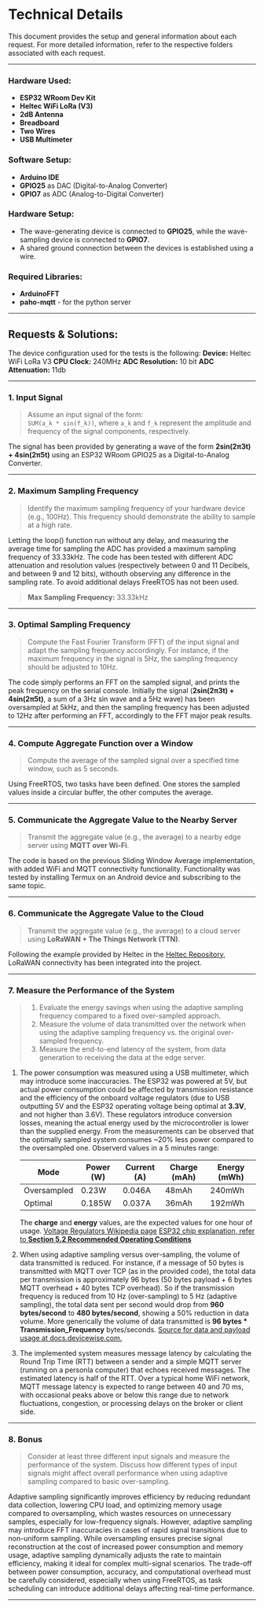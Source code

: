 # Technical Details

This document provides the setup and general information about each request. For more detailed information, refer to the respective folders associated with each request.

---

### Hardware Used:
- **ESP32 WRoom Dev Kit**
- **Heltec WiFi LoRa (V3)**
- **2dB Antenna**
- **Breadboard**
- **Two Wires**
- **USB Multimeter**

### Software Setup:
- **Arduino IDE**
- **GPIO25** as DAC (Digital-to-Analog Converter)
- **GPIO7** as ADC (Analog-to-Digital Converter)

### Hardware Setup:
- The wave-generating device is connected to **GPIO25**, while the wave-sampling device is connected to **GPIO7**.
- A shared ground connection between the devices is established using a wire.

### Required Libraries:
- **ArduinoFFT**
- **paho-mqtt** - for the python server

---

## Requests & Solutions:

The device configuration used for the tests is the following:
**Device:** Heltec WiFi LoRa V3
**CPU Clock:** 240MHz
**ADC Resolution:** 10 bit
**ADC Attenuation:** 11db

---

### **1. Input Signal**
> Assume an input signal of the form:  
> `SUM(a_k * sin(f_k))`, where `a_k` and `f_k` represent the amplitude and frequency of the signal components, respectively.

<p>
The signal has been provided by generating a wave of the form <b>2sin(2π3t) + 4sin(2π5t)</b> using an ESP32 WRoom GPIO25 as a Digital-to-Analog Converter.
</p>

---

### **2. Maximum Sampling Frequency**
> Identify the maximum sampling frequency of your hardware device (e.g., 100Hz). This frequency should demonstrate the ability to sample at a high rate.

<p>
Letting the loop() function run without any delay, and measuring the average time for sampling the ADC has provided a maximum sampling frequency of 33.33kHz. The code has been tested with different ADC attenuation and resolution values (respectively between 0 and 11 Decibels, and between 9 and 12 bits), withouth observing any difference in the sampling rate. To avoid additional delays FreeRTOS has not been used. 
</p>

>**Max Sampling Frequency:** 33.33kHz

---

### **3. Optimal Sampling Frequency**
> Compute the Fast Fourier Transform (FFT) of the input signal and adapt the sampling frequency accordingly. For instance, if the maximum frequency in the signal is 5Hz, the sampling frequency should be adjusted to 10Hz.

<p>
The code simply performs an FFT on the sampled signal, and prints the peak frequency on the serial console. Initially the signal (<b>2sin(2π3t) + 4sin(2π5t)</b>, a sum of a 3Hz sin wave and a 5Hz wave) has been oversampled at 5kHz, and then the sampling frequency has been adjusted to 12Hz after performing an FFT, accordingly to the FFT major peak results.
</p>

---

### **4. Compute Aggregate Function over a Window**
> Compute the average of the sampled signal over a specified time window, such as 5 seconds.

<p>
Using FreeRTOS, two tasks have been defined. One stores the sampled values inside a circular buffer, the other computes the average.
</p>

---

### **5. Communicate the Aggregate Value to the Nearby Server**
> Transmit the aggregate value (e.g., the average) to a nearby edge server using **MQTT over Wi-Fi**.

<p>
The code is based on the previous Sliding Window Average implementation, with added WiFi and MQTT connectivity functionality. 
Functionality was tested by installing Termux on an Android device and subscribing to the same topic.
</p>

---

### **6. Communicate the Aggregate Value to the Cloud**
> Transmit the aggregate value (e.g., the average) to a cloud server using **LoRaWAN + The Things Network (TTN)**.

Following the example provided by Heltec in the [Heltec Repository](https://github.com/HelTecAutomation/Heltec_ESP32/blob/master/examples/LoRaWAN/LoRaWan/LoRaWan.ino), LoRaWAN connectivity has been integrated into the project.  

---

### **7. Measure the Performance of the System**
> 1. Evaluate the energy savings when using the adaptive sampling frequency compared to a fixed over-sampled approach.  
> 2. Measure the volume of data transmitted over the network when using the adaptive sampling frequency vs. the original over-sampled frequency.  
> 3. Measure the end-to-end latency of the system, from data generation to receiving the data at the edge server.

1. The power consumption was measured using a USB multimeter, which may introduce some inaccuracies. The ESP32 was powered at 5V, but actual power consumption could be affected by transmission resistance and the efficiency of the onboard voltage regulators (due to USB outputting 5V and the ESP32 operating voltage being optimal at **3.3V**, and not higher than 3.6V). These regulators introduce conversion losses, meaning the actual energy used by the microcontroller is lower than the supplied energy. From the measurements can be observed that the optimally sampled system consumes ~20% less power compared to the oversampled one.
Observerd values in a 5 minutes range:

    | Mode        | Power (W) | Current (A) | Charge (mAh) | Energy (mWh) |
    |-------------|-----------|-------------|--------------|--------------|
    | Oversampled | 0.23W    | 0.046A     | 48mAh        | 240mWh         |
    | Optimal     | 0.185W   | 0.037A     | 36mAh        | 192mWh         |

    The **charge** and **energy** values, are the expected values for one hour of usage.
    [Voltage Regulators Wikipedia page](https://en.wikipedia.org/wiki/Voltage_regulator)
    [ESP32 chip explanation, refer to **Section 5.2 Recommended Operating Conditions**](https://www.espressif.com/sites/default/files/documentation/esp32-s3_datasheet_en.pdf)

2. When using adaptive sampling versus over-sampling, the volume of data transmitted is reduced. For instance, if a message of 50 bytes is transmitted with MQTT over TCP (as in the provided code), the total data per transmission is approximately 96 bytes (50 bytes payload + 6 bytes MQTT overhead + 40 bytes TCP overhead). So if the transmission frequency is reduced from 10 Hz (over-sampling) to 5 Hz (adaptive sampling), the total data sent per second would drop from **960 bytes/second** to **480 bytes/second**, showing a 50% reduction in data volume.
More generically the volume of data transmitted is **96 bytes * Transmission_Frequency** bytes/seconds.
[Source for data and payload usage at docs.devicewise.com.](https://docs.devicewise.com/Content/Products/IoT_Portal_API_Reference_Guide/MQTT_Interface/MQTT-data-usage.htm)
3. The implemented system measures message latency by calculating the Round Trip Time (RTT) between a sender and a simple MQTT server (running on a personla computer) that echoes received messages. The estimated latency is half of the RTT. Over a typical home WiFi network, MQTT message latency is expected to range between 40 and 70 ms, with occasional peaks above or below this range due to network fluctuations, congestion, or processing delays on the broker or client side.

---

### **8. Bonus**
> Consider at least three different input signals and measure the performance of the system. Discuss how different types of input signals might affect overall performance when using adaptive sampling compared to basic over-sampling.

<p>
Adaptive sampling significantly improves efficiency by reducing redundant data collection, lowering CPU load, and optimizing memory usage compared to oversampling, which wastes resources on unnecessary samples, especially for low-frequency signals. However, adaptive sampling may introduce FFT inaccuracies in cases of rapid signal transitions due to non-uniform sampling. While oversampling ensures precise signal reconstruction at the cost of increased power consumption and memory usage, adaptive sampling dynamically adjusts the rate to maintain efficiency, making it ideal for complex multi-signal scenarios. The trade-off between power consumption, accuracy, and computational overhead must be carefully considered, especially when using FreeRTOS, as task scheduling can introduce additional delays affecting real-time performance.
</p>

---
